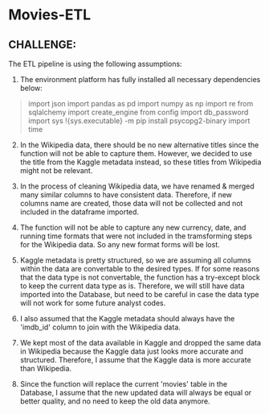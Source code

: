 # Movies-ETL

## CHALLENGE:

The ETL pipeline is using the following assumptions:
1. The environment platform has fully installed all necessary dependencies below:

> import json
> import pandas as pd
> import numpy as np
> import re
> from sqlalchemy import create_engine
> from config import db_password
> import sys
> !{sys.executable} -m pip install psycopg2-binary
> import time

2. In the Wikipedia data, there should be no new alternative titles since the function will not be able to capture them. However, we decided to use the title from the Kaggle metadata instead, so these titles from Wikipedia might not be relevant.

3. In the process of cleaning Wikipedia data, we have renamed & merged many similar columns to have consistent data. Therefore, if new columns name are created, those data will not be collected and not included in the dataframe imported.

4. The function will not be able to capture any new currency, date, and running time formats that were not included in the tramsforming steps for the Wikipedia data. So any new format forms will be lost.

5. Kaggle metadata is pretty structured, so we are assuming all columns within the data are convertable to the desired types. If for some reasons that the data type is not convertable, the function has a try-except block to keep the current data type as is. Therefore, we will still have data imported into the Database, but need to be careful in case the data type will not work for some future analyst codes.

6. I also assumed that the Kaggle metadata should always have the 'imdb_id' column to join with the Wikipedia data.

7. We kept most of the data available in Kaggle and dropped the same data in Wikipedia because the Kaggle data just looks more accurate and structured. Therefore, I assume that the Kaggle data is more accurate than Wikipedia.

8. Since the function will replace the current 'movies' table in the Database, I assume that the new updated data will always be equal or better quality, and no need to keep the old data anymore.
